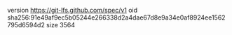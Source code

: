 version https://git-lfs.github.com/spec/v1
oid sha256:91e49af9ec5b05244e266338d2a4dae67d8e9a34e0af8924ee1562795d6594d2
size 3564
